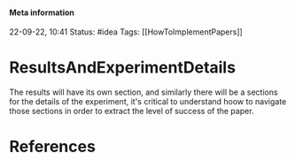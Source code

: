 #### Meta information
22-09-22, 10:41
Status: #idea
Tags: [[HowToImplementPapers]]





# ResultsAndExperimentDetails

The results will have its own section, and similarly there will be a sections for the details of the experiment, it's critical to understand hoow to navigate those sections in order to extract the level of success of the paper.






# References
